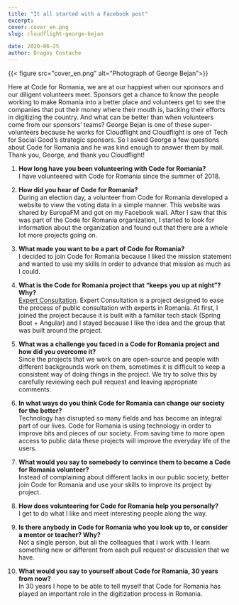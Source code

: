 ```yaml
---
title: "It all started with a Facebook post"
excerpt:
cover: cover_en.png
slug: cloudflight-george-bejan

date: 2020-06-25
author: Dragoș Costache
---
```


{{< figure src="cover_en.png" alt="Photograph of George Bejan">}}

Here at Code for Romania, we are at our happiest when our sponsors and our diligent volunteers meet. Sponsors get a chance to know the people working to make Romania into a better place and volunteers get to see the companies that put their money where their mouth is, backing their efforts in digitizing the country. And what can be better than when volunteers come from our sponsors’ teams? George Bejan is one of these super-volunteers because he works for Cloudflight and Cloudflight is one of Tech for Social Good’s strategic sponsors. So I asked George a few questions about Code for Romania and he was kind enough to answer them by mail. Thank you, George, and thank you Cloudflight!

1. <span class="has-text-success">**How long have you been volunteering with Code for Romania?**</span>  
  I have volunteered with Code for Romania since the summer of 2018.

2. <span class="has-text-success">**How did you hear of Code for Romania?**</span>  
  During an election day, a volunteer from Code for Romania developed a website to view the voting data in a simple manner. This website was shared by EuropaFM and got on my Facebook wall. After I saw that this was part of the Code for Romania organization, I started to look for information about the organization and found out that there are a whole lot more projects going on.

3. <span class="has-text-success">**What made you want to be a part of Code for Romania?**</span>  
  I decided to join Code for Romania because I liked the mission statement and wanted to use my skills in order to advance that mission as much as I could.

4. <span class="has-text-success">**What is the Code for Romania project that “keeps you up at night”? Why?**</span>  
  [Expert Consultation](https://civiclabs.ro/en/solutions/expert-consultation). Expert Consultation is a project designed to ease the process of public consultation with experts in Romania. At first, I joined the project because it is built with a familiar tech stack (Spring Boot  + Angular) and I stayed because I like the idea and the group that was built around the project.

5. <span class="has-text-success">**What was a challenge you faced in a Code for Romania project and how did you overcome it?**</span>  
  Since the projects that we work on are open-source and people with different backgrounds work on them, sometimes it is difficult to keep a consistent way of doing things in the project. We try to solve this by carefully reviewing each pull request and leaving appropriate comments. 

6. <span class="has-text-success">**In what ways do you think Code for Romania can change our society for the better?**</span>  
  Technology has disrupted so many fields and has become an integral part of our lives. Code for Romania is using technology in order to improve bits and pieces of our society. From saving time to more open access to public data these projects will improve the everyday life of the users.

7. <span class="has-text-success">**What would you say to somebody to convince them to become a Code for Romania volunteer?**</span>  
  Instead of complaining about different lacks in our public society, better join Code for Romania and use your skills to improve its project by project.

8. <span class="has-text-success">**How does volunteering for Code for Romania help you personally?**</span>  
  I get to do what I like and meet interesting people along the way.

9. <span class="has-text-success">**Is there anybody in Code for Romania who you look up to, or consider a mentor or teacher? Why?**</span>  
  Not a single person, but all the colleagues that I work with. I learn something new or different from each pull request or discussion that we have.

10. <span class="has-text-success">**What would you say to yourself about Code for Romania, 30 years from now?**</span>  
  In 30 years I hope to be able to tell myself that Code for Romania has played an important role in the digitization process in Romania.
